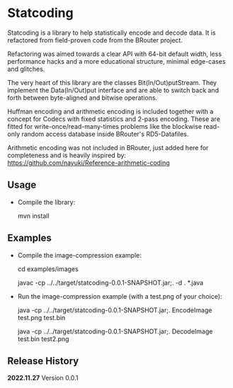 Statcoding
==========

Statcoding is a library to help statistically encode and decode data. It is refactored from field-proven code from the BRouter project.

Refactoring was aimed towards a clear API with 64-bit default width, less performance hacks and a more educational structure, minimal edge-cases and glitches.

The very heart of this library are the classes Bit(In/Out)putStream. They implement the Data(In/Out)put interface and are able to switch back and forth between byte-aligned and bitwise operations.

Huffman encoding and arithmetic encoding is included together with a concept for Codecs with fixed statistics and 2-pass encoding. These are fitted for write-once/read-many-times problems like the blockwise read-only random access database inside BRouter's RD5-Datafiles.

Arithmetic encoding was not included in BRouter, just added here for completeness and is heavily inspired by: https://github.com/nayuki/Reference-arithmetic-coding


Usage
-----

 - Compile the library:

   mvn install

Examples
--------

 - Compile the image-compression example:

   cd examples/images

   javac -cp ../../target/statcoding-0.0.1-SNAPSHOT.jar;. -d . *.java

 - Run the image-compression example (with a test.png of your choice):

   java -cp ../../target/statcoding-0.0.1-SNAPSHOT.jar;. EncodeImage test.png test.bin

   java -cp ../../target/statcoding-0.0.1-SNAPSHOT.jar;. DecodeImage test.bin test2.png


Release History
---------------

**2022.11.27** Version 0.0.1
